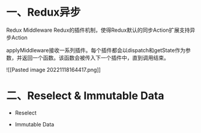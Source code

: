 
# 一、Redux异步

Redux Middleware
Redux的插件机制，使得Redux默认的同步Action扩展支持异步Action

applyMiddleware接收一系列插件。每个插件都会以dispatch和getState作为参数，并返回一个函数。该函数会被传入下一个插件中，直到调用结束。

![[Pasted image 20221118164417.png]]


# 二、Reselect & Immutable Data

- Reselect

- Immutable Data



